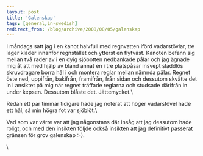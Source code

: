 ```yaml
---
layout: post
title: 'Galenskap'
tags: [general,in-swedish]
redirect_from: /blog/archive/2008/08/05/galenskap
---
```


I måndags satt jag i en kanot halvfull med regnvatten iförd
vadarstövlar, tre lager kläder innanför regnstället och ytterst en
flytväst. Kanoten befann sig mellan två rader av i en dyig sjöbotten
nedbankade pålar och jag ägnade mig åt att med hjälp av bland annat en i
tre platspåsar insvept sladdlös skruvdragare borra hål i och montera
reglar mellan nämnda pålar. Regnet öste ned, uppifrån, bakifrån,
framifrån, från sidan och dessutom skvätte det in i ansiktet på mig när
regnet träffade reglarna och studsade därifrån in under kepsen. Dessutom
blåste det. Jättemycket.\

Redan ett par timmar tidigare hade jag noterat att höger vadarstövel
hade ett hål, så min högra fot var sjöblöt.\

Vad som var värre var att jag någonstans där insåg att jag dessutom hade
roligt, och med den insikten följde också insikten att jag definitivt
passerat gränsen för grov galenskap :-).

\


